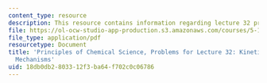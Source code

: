 ```yaml
---
content_type: resource
description: This resource contains information regarding lecture 32 problem.
file: https://ol-ocw-studio-app-production.s3.amazonaws.com/courses/5-111sc-principles-of-chemical-science-fall-2014/18db0db2803312f3ba64f702c0c06786_MIT5_111F14_Lec32Prob.pdf
file_type: application/pdf
resourcetype: Document
title: 'Principles of Chemical Science, Problems for Lecture 32: Kinetics: Reaction
  Mechanisms'
uid: 18db0db2-8033-12f3-ba64-f702c0c06786
---
```

